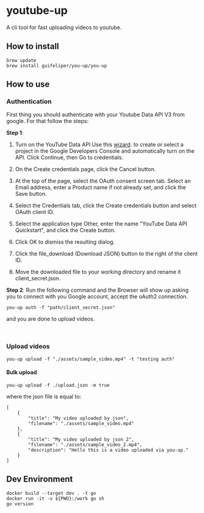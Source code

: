 # youtube-up
A cli tool for fast uploading videos to youtube.

## How to install

```
brew update
brew install guifeliper/you-up/you-up
```

## How to use
### Authentication 
First thing you should authenticate with your Youtube Data API V3 from google. For that follow the steps: 

**Step 1**: 
1. Turn on the YouTube Data API
Use this [wizard](https://console.developers.google.com/start/api?id=youtube). to create or select a project in the Google Developers Console and automatically turn on the API. Click Continue, then Go to credentials.

2. On the Create credentials page, click the Cancel button.

3. At the top of the page, select the OAuth consent screen tab. Select an Email address, enter a Product name if not already set, and click the Save button.

4. Select the Credentials tab, click the Create credentials button and select OAuth client ID.

5. Select the application type Other, enter the name "YouTube Data API Quickstart", and click the Create button.

6. Click OK to dismiss the resulting dialog.

7. Click the file_download (Download JSON) button to the right of the client ID.

8. Move the downloaded file to your working directory and rename it client_secret.json.

**Step 2**: 
Run the following command and the Browser will show up asking you to connect with you Google account, accept the oAuth2 connection. 
```
you-up auth -f "path/client_secret.json"
```
and you are done to upload videos.

<br>

### Upload videos 

```
you-up upload -f "./assets/sample_video.mp4" -t "testing auth"
```

#### Bulk upload 

```
you-up upload -f ./upload.json -m true
```
where the json file is equal to:
```
[
    {
        "title": "My video uploaded by json",
        "filename": "./assets/sample_video.mp4"
    },
    {
        "title": "My video uploaded by json 2",
        "filename": "./assets/sample_video_2.mp4",
        "description": "Hello this is a video uploaded via you-up."
    }
]
```

## Dev Environment

```
docker build --target dev . -t go
docker run -it -v ${PWD}:/work go sh
go version
```
